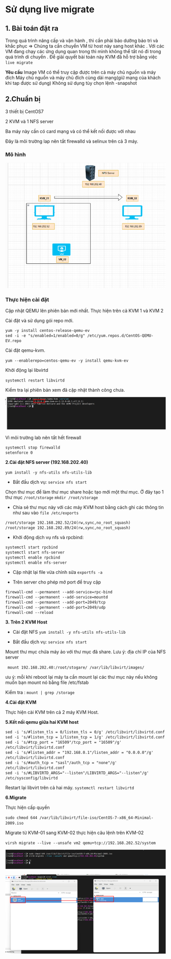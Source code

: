 

# Sử dụng live migrate

## 1. Bài toán đặt ra 

Trong quá trình nâng cấp và vận hành , thì cần phải bảo dưỡng bảo trì và khắc phục 
=> Chúng ta cần chuyển VM từ host này sang host khác . Với các VM đang chạy các ứng dụng quan trong thì mình không thể tắt nó đi trong quá trình di chuyển . Để giải quyết bài toán này KVM đã hỗ trợ bằng việc `live migrate`


**Yêu cầu**
Image VM có thể truy cập được trên cả máy chủ nguồn và máy đích
Máy chủ nguồn và máy chủ đích cùng dải mạng(giữ mạng của khách khi tap được sử dụng)
Không sử dụng tùy chọn lệnh -snapshot

## 2.Chuẩn bị

3 thiết bị CentOS7 

2 KVM và 1 NFS server

Ba máy này cần có card mạng và có thể kết nối được với nhau

Đây là môi trường lap nên tắt firewalld và selinux trên cả 3 máy.

### Mô hình 



![](image/Screenshot_45.png)



### Thực hiện cài đặt 

Cập nhật QEMU lên phiên bản mới nhất. Thực hiện trên cả KVM 1 và KVM 2


Cài đặt và sử dụng gói repo mới.

```
yum -y install centos-release-qemu-ev
sed -i -e "s/enabled=1/enabled=0/g" /etc/yum.repos.d/CentOS-QEMU-EV.repo
```

Cài đặt qemu-kvm.

`yum --enablerepo=centos-qemu-ev -y install qemu-kvm-ev`


Khởi động lại libvirtd


`systemctl restart libvirtd`


Kiểm tra lại phiên bản xem đã cập nhật thành công chưa.


![](./image/Screenshot_48.png)




Vì môi trường lab nên tắt hết firewall
```
systemctl stop firewalld
setenforce 0
```


**2.Cài đặt NFS server (192.168.202.40)**

`yum install -y nfs-utils nfs-utils-lib`

* Bắt đầu dịch vụ:
`service nfs start`

Chọn thư mục để làm thư mục share hoặc tạo mới một thư mục. Ở đây tạo 1 thư mục `/root/storage`
`mkdir /root/storage`


* Chia sẻ thư mục này với các máy KVM host bằng cách ghi các thông tin như sau vào `file /etc/exports`


```
/root/storage 192.168.202.52/24(rw,sync,no_root_squash)
/root/storage 192.168.202.89/24(rw,sync,no_root_squash)
```

* Khởi động dịch vụ nfs và rpcbind:

```
systemctl start rpcbind
systemctl start nfs-server
systemctl enable rpcbind
systemctl enable nfs-server
```


* Cập nhật lại file vừa chỉnh sửa
`exportfs -a`

* Trên server cho phép mở port để truy cập

```
firewall-cmd --permanent --add-service=rpc-bind
firewall-cmd --permanent --add-service=mountd
firewall-cmd --permanent --add-port=2049/tcp
firewall-cmd --permanent --add-port=2049/udp
firewall-cmd --reload

```

**3. Trên 2 KVM Host**

* Cài đặt NFS
`yum install -y nfs-utils nfs-utils-lib`

* Bắt đầu dịch vụ:
`service nfs start`


Mount thư mục chứa máy ảo với thư mục đã share. Lưu ý: địa chỉ IP của NFS server

` mount 192.168.202.40:/root/stogare/ /var/lib/libvirt/images/`


ưu ý: mỗi khi reboot lại máy ta cần mount lại các thư mục này nếu không muốn bạn mount nó bằng file /etc/fstab

Kiểm tra : `mount | grep /storage`



**4.Cài đặt KVM**

Thực hiện cài KVM trên cả 2 máy KVM Host.


**5.Kết nối qemu giữa hai KVM host**


```
sed -i 's/#listen_tls = 0/listen_tls = 0/g' /etc/libvirt/libvirtd.conf 
sed -i 's/#listen_tcp = 1/listen_tcp = 1/g' /etc/libvirt/libvirtd.conf
sed -i 's/#tcp_port = "16509"/tcp_port = "16509"/g' /etc/libvirt/libvirtd.conf
sed -i 's/#listen_addr = "192.168.0.1"/listen_addr = "0.0.0.0"/g' /etc/libvirt/libvirtd.conf
sed -i 's/#auth_tcp = "sasl"/auth_tcp = "none"/g' /etc/libvirt/libvirtd.conf
sed -i 's/#LIBVIRTD_ARGS="--listen"/LIBVIRTD_ARGS="--listen"/g' /etc/sysconfig/libvirtd
```


Restart lại libvirt trên cả hai máy.
`systemctl restart libvirtd`

**6.Migrate**

Thực hiện cấp quyền 

`sudo chmod 644 /var/lib/libvirt/file-iso/CentOS-7-x86_64-Minimal-2009.iso`

Migrate từ KVM-01 sang KVM-02 thực hiện câu lệnh trên KVM-02

`virsh migrate --live --unsafe vm2 qemu+tcp://192.168.202.52/system`


![](image/Screenshot_46.png)



![](image/Screenshot_47.png)